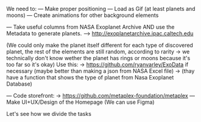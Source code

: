 We need to: 
— Make proper positioning 
— Load as Gif (at least planets and moons)
— Create animations for other background elements 

— Take useful columns from NASA Exoplanet Archive AND use the Metadata to generate planets. —> http://exoplanetarchive.ipac.caltech.edu

(We could only make the planet itself different for each type of discovered planet, the rest of the elements are still random, according to rarity -> we technically don't know wether the planet has rings or moons because it's too far so it's okay)
Use this: -> https://github.com/ryanvarley/ExoData  if necessary (maybe better than making a json from NASA Excel file)
-> (thay have a function that shows the type of planet from Nasa Exoplanet Database)

— Code storefront: -> https://github.com/metaplex-foundation/metaplex
— Make UI+UX/Design of the Homepage (We can use Figma)

Let's see how we divide the tasks